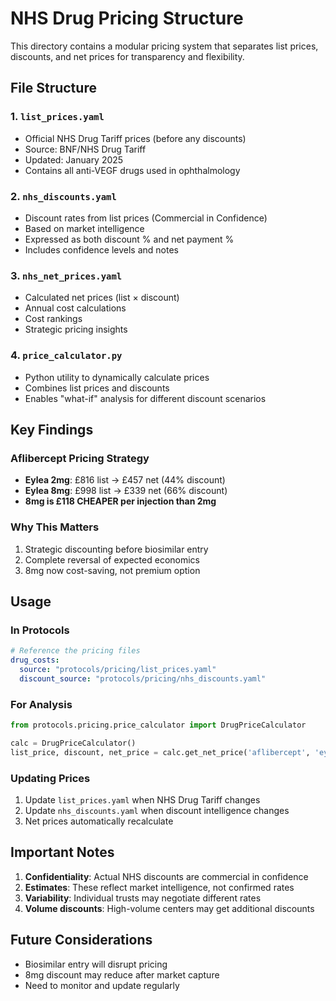 # NHS Drug Pricing Structure

This directory contains a modular pricing system that separates list prices, discounts, and net prices for transparency and flexibility.

## File Structure

### 1. `list_prices.yaml`
- Official NHS Drug Tariff prices (before any discounts)
- Source: BNF/NHS Drug Tariff
- Updated: January 2025
- Contains all anti-VEGF drugs used in ophthalmology

### 2. `nhs_discounts.yaml`  
- Discount rates from list prices (Commercial in Confidence)
- Based on market intelligence
- Expressed as both discount % and net payment %
- Includes confidence levels and notes

### 3. `nhs_net_prices.yaml`
- Calculated net prices (list × discount)
- Annual cost calculations
- Cost rankings
- Strategic pricing insights

### 4. `price_calculator.py`
- Python utility to dynamically calculate prices
- Combines list prices and discounts
- Enables "what-if" analysis for different discount scenarios

## Key Findings

### Aflibercept Pricing Strategy
- **Eylea 2mg**: £816 list → £457 net (44% discount)
- **Eylea 8mg**: £998 list → £339 net (66% discount)
- **8mg is £118 CHEAPER per injection than 2mg**

### Why This Matters
1. Strategic discounting before biosimilar entry
2. Complete reversal of expected economics
3. 8mg now cost-saving, not premium option

## Usage

### In Protocols
```yaml
# Reference the pricing files
drug_costs:
  source: "protocols/pricing/list_prices.yaml"
  discount_source: "protocols/pricing/nhs_discounts.yaml"
```

### For Analysis
```python
from protocols.pricing.price_calculator import DrugPriceCalculator

calc = DrugPriceCalculator()
list_price, discount, net_price = calc.get_net_price('aflibercept', 'eylea_8mg')
```

### Updating Prices
1. Update `list_prices.yaml` when NHS Drug Tariff changes
2. Update `nhs_discounts.yaml` when discount intelligence changes
3. Net prices automatically recalculate

## Important Notes

1. **Confidentiality**: Actual NHS discounts are commercial in confidence
2. **Estimates**: These reflect market intelligence, not confirmed rates
3. **Variability**: Individual trusts may negotiate different rates
4. **Volume discounts**: High-volume centers may get additional discounts

## Future Considerations

- Biosimilar entry will disrupt pricing
- 8mg discount may reduce after market capture
- Need to monitor and update regularly
